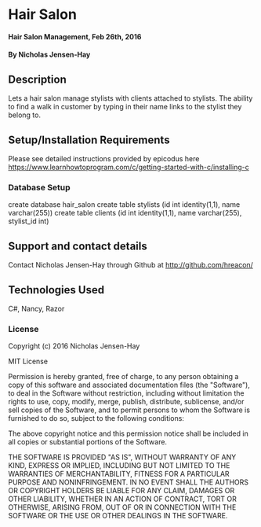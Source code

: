 # Hair Salon

#### Hair Salon Management, Feb 26th, 2016

#### By Nicholas Jensen-Hay

## Description

Lets a hair salon manage stylists with clients attached to stylists. The ability to find a walk in customer by typing in their name links to the stylist they belong to.

## Setup/Installation Requirements

Please see detailed instructions provided by epicodus here
https://www.learnhowtoprogram.com/c/getting-started-with-c/installing-c

### Database Setup

create database hair_salon
create table stylists (id int identity(1,1), name varchar(255))
create table clients (id int identity(1,1), name varchar(255), stylist_id int)

## Support and contact details

Contact Nicholas Jensen-Hay through Github at http://github.com/hreacon/

## Technologies Used

C#, Nancy, Razor

### License

Copyright (c) 2016 Nicholas Jensen-Hay

MIT License

Permission is hereby granted, free of charge, to any person obtaining a copy of this software and associated documentation files (the "Software"), to deal in the Software without restriction, including without limitation the rights to use, copy, modify, merge, publish, distribute, sublicense, and/or sell copies of the Software, and to permit persons to whom the Software is furnished to do so, subject to the following conditions:

The above copyright notice and this permission notice shall be included in all copies or substantial portions of the Software.

THE SOFTWARE IS PROVIDED "AS IS", WITHOUT WARRANTY OF ANY KIND, EXPRESS OR IMPLIED, INCLUDING BUT NOT LIMITED TO THE WARRANTIES OF MERCHANTABILITY, FITNESS FOR A PARTICULAR PURPOSE AND NONINFRINGEMENT. IN NO EVENT SHALL THE AUTHORS OR COPYRIGHT HOLDERS BE LIABLE FOR ANY CLAIM, DAMAGES OR OTHER LIABILITY, WHETHER IN AN ACTION OF CONTRACT, TORT OR OTHERWISE, ARISING FROM, OUT OF OR IN CONNECTION WITH THE SOFTWARE OR THE USE OR OTHER DEALINGS IN THE SOFTWARE.
